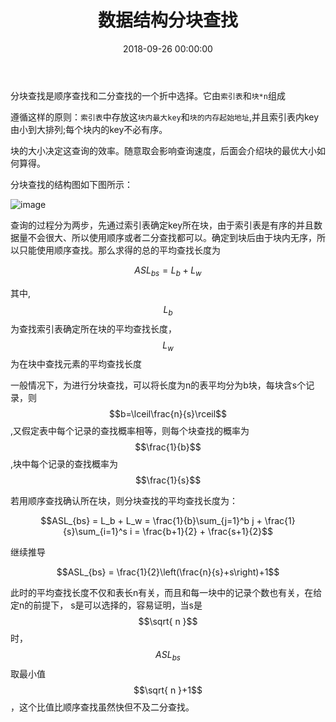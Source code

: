 ﻿---
layout: post
title: 数据结构分块查找
date: 2018-09-26 00:00:00
categories: 算法与数据结构
---

分块查找是顺序查找和二分查找的一个折中选择。它由``索引表``和``块*n``组成

遵循这样的原则：``索引表``中存放这``块内最大key``和``块的内存起始地址``,并且索引表内key由小到大排列;每个块内的key不必有序。

块的大小决定这查询的效率。随意取会影响查询速度，后面会介绍块的最优大小如何算得。

分块查找的结构图如下图所示：

![image](http://ww1.sinaimg.cn/large/0066vfZIgy1fvndq7wq28j30ev0a00tx.jpg)


查询的过程分为两步，先通过索引表确定key所在块，由于索引表是有序的并且数据量不会很大、所以使用顺序或者二分查找都可以。确定到块后由于块内无序，所以只能使用顺序查找。那么求得的总的平均查找长度为

$$ASL_{bs} = L_b + L_w$$

其中,$$L_b$$为查找索引表确定所在块的平均查找长度，$$L_w$$为在块中查找元素的平均查找长度

一般情况下，为进行分块查找，可以将长度为n的表平均分为b块，每块含s个记录，则 $$b=\lceil\frac{n}{s}\rceil$$,又假定表中每个记录的查找概率相等，则每个块查找的概率为$$\frac{1}{b}$$,块中每个记录的查找概率为 $$\frac{1}{s}$$

若用顺序查找确认所在块，则分块查找的平均查找长度为：

$$ASL_{bs} = L_b + L_w = \frac{1}{b}\sum_{j=1}^b j + \frac{1}{s}\sum_{i=1}^s i  = \frac{b+1}{2} + \frac{s+1}{2}$$

继续推导

$$ASL_{bs} = \frac{1}{2}\left(\frac{n}{s}+s\right)+1$$

此时的平均查找长度不仅和表长n有关，而且和每一块中的记录个数也有关，在给定n的前提下， s是可以选择的，容易证明，当s是$$\sqrt{ n }$$ 时，$$ASL_{bs}$$取最小值$$\sqrt{ n }+1$$，这个比值比顺序查找虽然快但不及二分查找。


